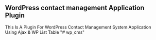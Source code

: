 ## WordPress contact management Application Plugin

This Is A Plugin For WordPress Contact Management System Application Using Ajax & WP List Table
"# wp_cms" 

